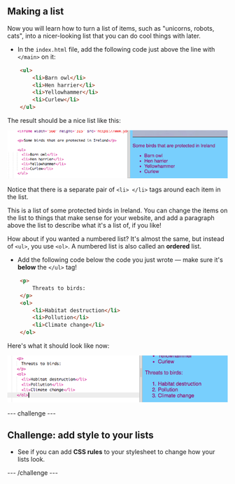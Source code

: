 ## Making a list

Now you will learn how to turn a list of items, such as "unicorns, robots, cats", into a nicer-looking list that you can do cool things with later.

- In the `index.html` file, add the following code just above the line with `</main>` on it:

```html
    <ul>
        <li>Barn owl</li>
        <li>Hen harrier</li>
        <li>Yellowhammer</li>
        <li>Curlew</li>
    </ul>
```

The result should be a nice list like this:

![Unordered list](images/egUnorderedList.png)

Notice that there is a separate pair of `<li> </li>` tags around each item in the list.

This is a list of some protected birds in Ireland. You can change the items on the list to things that make sense for your website, and add a paragraph above the list to describe what it's a list of, if you like!

How about if you wanted a numbered list? It's almost the same, but instead of `<ul>`, you use `<ol>`. A numbered list is also called an **ordered** list.

- Add the following code below the code you just wrote — make sure it's **below** the `</ul>` tag!

```html
    <p>
        Threats to birds:
    </p>
    <ol>
        <li>Habitat destruction</li>
        <li>Pollution</li>
        <li>Climate change</li>
    </ol>
```

Here's what it should look like now:

![Ordered list](images/egOrderedList.png)

--- challenge ---

## Challenge: add style to your lists

- See if you can add **CSS rules** to your stylesheet to change how your lists look.

--- /challenge ---
